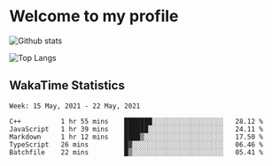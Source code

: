 # Welcome to my profile

![Github stats](https://github-readme-stats.vercel.app/api?username=xinthose&show_icons=true&theme=radical&count_private=true)

![Top Langs](https://github-readme-stats.vercel.app/api/top-langs/?username=xinthose)

## WakaTime Statistics
<!--START_SECTION:waka-->
```text
Week: 15 May, 2021 - 22 May, 2021

C++          1 hr 55 mins    ███████░░░░░░░░░░░░░░░░░░   28.12 % 
JavaScript   1 hr 39 mins    ██████░░░░░░░░░░░░░░░░░░░   24.11 % 
Markdown     1 hr 12 mins    ████▒░░░░░░░░░░░░░░░░░░░░   17.50 % 
TypeScript   26 mins         █▓░░░░░░░░░░░░░░░░░░░░░░░   06.46 % 
Batchfile    22 mins         █▒░░░░░░░░░░░░░░░░░░░░░░░   05.41 % 
```
<!--END_SECTION:waka-->
